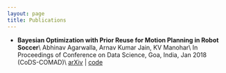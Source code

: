 ```yaml
---
layout: page
title: Publications
---
```


- **Bayesian Optimization with Prior Reuse for Motion Planning in Robot Soccer**\\
  Abhinav Agarwalla, Arnav Kumar Jain, KV Manohar\\
  In Proceedings of Conference on Data Science, Goa, India, Jan 2018 (CoDS-COMAD)\\
  [arXiv](https://arxiv.org/abs/1611.01851) | [code](https://github.com/abhinavagarwalla/motion-simulation/tree/alglib_opt)
